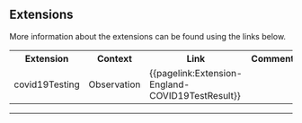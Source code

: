 ## Extensions

More information about the extensions can be found using the links below.

<table class="assets">
<tr>
<th width="20%">Extension</th>
<th width="20%">Context</th>
<th width="30%">Link</th>
<th width="30%">Comment</th>
</tr>
<tr>
<td>covid19Testing</td>
<td>Observation</td>
<td>{{pagelink:Extension-England-COVID19TestResult}}</td>
<td></td>
</tr>
</table>


---
